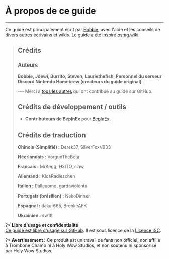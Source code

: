 # À propos de ce guide
---
Ce guide est principalement écrit par [Bobbie](https://twitter.com/VRBobbie), avec l'aide et les conseils de divers autres écrivains et wikis. Le guide a été inspiré [bsmg.wiki](https://bsmg.wiki).

> ## Crédits
> 
> ### Auteurs
> 
> **Bobbie, Jdewi, Burrito, Steven, Lauriethefish, Personnel du serveur Discord Nintendo Homebrew (créateurs du guide original)**
> 
> --- Merci à [tous les autres](https://github.com/tc-mods/TromboneChampModdingWiki/graphs/contributors)  qui ont contribué au guide sur GitHub.
>
> ## Crédits de développement / outils
> 
> - **Contributeurs de BepInEx** pour [BepInEx](https://github.com/BepInEx/BepInEx).
>
> ## Crédits de traduction
> 
> **Chinois (Simplifié) :** Derek37, SilverFoxV933
> 
> **Néerlandais :** VorgunTheBeta
> 
> **Français :** MrKegg, H3ITO, slaw
> 
> **Allemand :** KlosRadieschen
> 
> **Italien :** Palleuomo, gardaviolenta
> 
> **Portugais (brésilien) :** NekoDinner
> 
> **Espagnol :** dakar665, BrookeAFK
> 
> **Ukrainien :** sw1ft

?> **Libre d'usage et confidentialité**  
[Ce guide est libre d'usage sur GitHub](https://github.com/tc-mods/TromboneChampModdingWiki). Il est sous licence de la [Licence ISC](https://github.com/tc-mods/TromboneChampModdingWiki/blob/master/LICENSE.md).

?> **Avertissement :** Ce produit est un travail de fans non officiel, non affilié à Trombone Champ ni à Holy Wow Studios, et non soutenu ni sponsorisé par Holy Wow Studios.